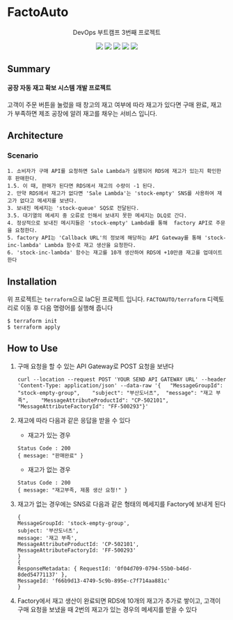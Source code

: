 # FactoAuto

<div align="center">
<p>DevOps 부트캠프 3번째 프로젝트</p>
<img src="https://img.shields.io/badge/AmazonAWS-232F3E?style=flat-square&logo=AmazonAWS&logoColor=white"/>
<img src="https://img.shields.io/badge/Node.js-339933?style=flat-square&logo=Node.js&logoColor=white"/>
<img src="https://img.shields.io/badge/MySQL-4479A1?style=flat-square&logo=MySQL&logoColor=white"/>
<img src="https://img.shields.io/badge/AWSLambda-FF9900?style=flat-square&logo=AWSLambda&logoColor=white"/>
<img src="https://img.shields.io/badge/Terraform-7B42BC?style=flat-square&logo=Terraform&logoColor=white"/>
</div>

## Summary

#### 공장 자동 재고 확보 시스템 개발 프로젝트
고객이 주문 버튼을 눌렀을 때 창고의 재고 여부에 따라 재고가 있다면 구매 완료, 재고가 부족하면 제조 공장에 알려 재고를 채우는 서비스 입니다.

## Architecture

### Scenario

```
1. 소비자가 구매 API를 요청하면 Sale Lambda가 실행되어 RDS에 재고가 있는지 확인한 후 판매한다. 
1.5. 이 때, 판매가 된다면 RDS에서 재고의 수량이 -1 된다.
2. 만약 RDS에서 재고가 없다면 'Sale Lambda'는 'stock-empty' SNS를 사용하여 재고가 없다고 메세지를 보낸다.
3. 보내진 메세지는 'stock-queue' SQS로 전달된다.
3.5. 대기열의 메세지 중 오류로 인해서 보내지 못한 메세지는 DLQ로 간다. 
4. 정상적으로 보내진 메시지들은 'stock-empty' Lambda를 통해  factory API로 주문을 요청한다.
5. factory API는 'Callback URL'의 정보에 해당하는 API Gateway를 통해 'stock-inc-lambda' Lambda 함수로 재고 생산을 요청한다.
6. 'stock-inc-lambda' 함수는 재고를 10개 생산하여 RDS에 +10만큼 재고를 업데이트한다
```

## Installation

위 프로젝트는 `terraform`으로 IaC된 프로젝트 입니다.
`FACTOAUTO/terraform` 디렉토리로 이동 후 다음 명령어를 실행해 줍니다

```shell
$ terraform init
$ terraform apply
```

## How to Use

1. 구매 요청을 할 수 있는 API Gateway로 POST 요청을 보낸다

    ```
    curl --location --request POST 'YOUR SEND API GATEWAY URL' --header 'Content-Type: application/json' --data-raw '{   "MessageGroupId": "stock-empty-group",    "subject": "부산도너츠",  "message": "재고 부족",    "MessageAttributeProductId": "CP-502101",    "MessageAttributeFactoryId": "FF-500293"}'
    ```

2. 재고에 따라 다음과 같은 응답을 받을 수 있다
    - 재고가 있는 경우
    ```
    Status Code : 200
    { message: "판매완료" }
    ```
    - 재고가 없는 경우
    ```
    Status Code : 200
    { message: "재고부족, 제품 생산 요청!" }
    ```

3. 재고가 없는 경우에는 SNS로 다음과 같은 형태의 메세지를 Factory에 보내게 된다
    ```
    {
    MessageGroupId: 'stock-empty-group',
    subject: '부산도너츠',
    message: '재고 부족',
    MessageAttributeProductId: 'CP-502101',
    MessageAttributeFactoryId: 'FF-500293'
    }
    {
    ResponseMetadata: { RequestId: '0f04d709-0794-55b0-b46d-8ded54771137' },
    MessageId: 'f66b9d13-4749-5c9b-895e-c7f714aa881c'
    }
    ```

4. Factory에서 재고 생산이 완료되면 RDS에 10개의 재고가 추가로 쌓이고, 고객이 구매 요청을 보냈을 때 2번의 재고가 있는 경우의 메세지를 받을 수 있다